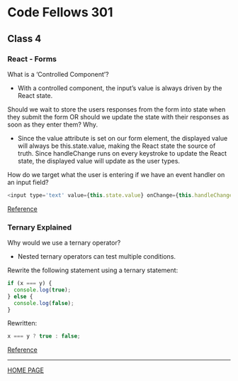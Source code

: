 # Code Fellows 301

## Class 4

### React - Forms

What is a ‘Controlled Component’?

- With a controlled component, the input’s value is always driven by the React state.

Should we wait to store the users responses from the form into state when they submit the form OR should we update the state with their responses as soon as they enter them? Why.

- Since the value attribute is set on our form element, the displayed value will always be this.state.value, making the React state the source of truth. Since handleChange runs on every keystroke to update the React state, the displayed value will update as the user types.

How do we target what the user is entering if we have an event handler on an input field?

```js
<input type='text' value={this.state.value} onChange={this.handleChange} />
```

[Reference](https://reactjs.org/docs/forms.html)

### Ternary Explained

Why would we use a ternary operator?

- Nested ternary operators can test multiple conditions.

Rewrite the following statement using a ternary statement:

```js
if (x === y) {
  console.log(true);
} else {
  console.log(false);
}
```

Rewritten:

```js
x === y ? true : false;
```

[Reference](https://codeburst.io/javascript-the-conditional-ternary-operator-explained-cac7218beeff)

---

[HOME PAGE](https://getullrichordietrying.github.io/reading-notes/)
